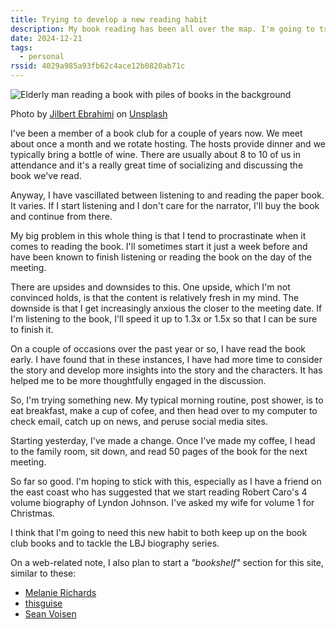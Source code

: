 ```yaml
---
title: Trying to develop a new reading habit
description: My book reading has been all over the map. I'm going to try to develop a more consistent habit.
date: 2024-12-21
tags:
  - personal
rssid: 4029a985a93fb62c4ace12b0820ab71c
---
```


![Elderly man reading a book with piles of books in the background](/assets/img/elderly-man-reading-a-book.jpg)

Photo by <a href="https://unsplash.com/@jilburr?utm_content=creditCopyText&utm_medium=referral&utm_source=unsplash">Jilbert Ebrahimi</a> on <a href="https://unsplash.com/photos/man-reading-a-books-HAwA1N2gjo8?utm_content=creditCopyText&utm_medium=referral&utm_source=unsplash">Unsplash</a>

I've been a member of a book club for a couple of years now. We meet about once a month and we rotate hosting. The hosts provide dinner and we typically bring a bottle of wine. There are usually about 8 to 10 of us in attendance and it's a really great time of socializing and discussing the book we've read.

Anyway, I have vascillated between listening to and reading the paper book. It varies. If I start listening and I don't care for the narrator, I'll buy the book and continue from there.

My big problem in this whole thing is that I tend to procrastinate when it comes to reading the book. I'll sometimes start it just a week before and have been known to finish listening or reading the book on the day of the meeting.

There are upsides and downsides to this. One upside, which I'm not convinced holds, is that the content is relatively fresh in my mind. The downside is that I get increasingly anxious the closer to the meeting date. If I'm listening to the book, I'll speed it up to 1.3x or 1.5x so that I can be sure to finish it.

On a couple of occasions over the past year or so, I have read the book early. I have found that in these instances, I have had more time to consider the story and develop more insights into the story and the characters. It has helped me to be more thoughtfully engaged in the discussion.

So, I'm trying something new. My typical morning routine, post shower, is to eat breakfast, make a cup of cofee, and then head over to my computer to check email, catch up on news, and peruse social media sites.

Starting yesterday, I've made a change. Once I've made my coffee, I head to the family room, sit down, and read 50 pages of the book for the next meeting.

So far so good. I'm hoping to stick with this, especially as I have a friend on the east coast who has suggested that we start reading Robert Caro's 4 volume biography of Lyndon Johnson. I've asked my wife for volume 1 for Christmas.

I think that I'm going to need this new habit to both keep up on the book club books and to tackle the LBJ biography series.

On a web-related note, I also plan to start a _"bookshelf"_ section for this site, similar to these:

- [Melanie Richards](https://melanie-richards.com/currently/reading/)
- [thisguise](https://thisguise.wtf/bookshelf/)
- [Sean Voisen](https://sean.voisen.org/bookshelf/)
